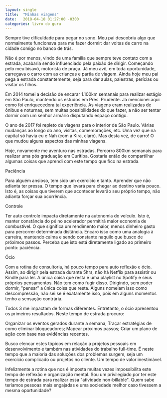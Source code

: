 ```yaml
---
layout: single
title:  "Minhas viagens"
date:   2018-04-18 01:27:00 -0300
categories: livro do guru
---
```

Sempre tive dificuldade para pegar no sono. Meu pai descobriu algo que normalmente funcionava para me fazer dormir: dar voltas de carro na cidade comigo no banco de trás.

Não é por menos, vindo de uma família que sempre teve contato com a estrada, acabaria sendo influenciado pela paixão de dirigir. Começando pelo meu bisavô, motorista de praça. Já meu avô, em toda oportunidade, carregava o carro com as crianças e partia de viagem. Ainda hoje meu pai pega a estrada constantemente, seja para dar aulas, palestras, perícias ou visitar os filhos.

Em 2014 tomei a decisão de encarar 1.100km semanais para realizar estágio em São Paulo, mantendo os estudos em Pres. Prudente. Já mencionei aqui como foi enriquecedora tal experiência. As viagens eram realizadas de ônibus e noturnas, sem muitas possibilidades do que fazer, a não ser tentar dormir com um senhor armário disputando espaço contigo.

O ano de 2017 foi repleto de viagens para o interior de São Paulo. Várias mudanças ao longo do ano, visitas, comemorações, etc. Uma vez que na capital só havia eu e Nah (com a Kira, claro). Mas desta vez, de carro! O que mudou alguns aspectos das minhas viagens.

Hoje, novamente me aventuro nas estradas. Percorro 800km semanais para realizar uma pós graduação em Curitiba. Gostaria então de compartilhar algumas coisas que aprendi com este tempo que fico na estrada.

Paciência

Para alguém ansioso, tem sido um exercício e tanto. Aprender que não adianta ter pressa. O tempo que levará para chegar ao destino varia pouco. Isto é, as coisas que tiverem que acontecer levarão seu próprio tempo, não adianta forçar sua ocorrência.

Controle

Ter auto controle impacta diretamente na autonomia do veículo. Isto é, manter constância do pé no acelerador permitirá maior economia de combustível. O que significa um rendimento maior, menos dinheiro gasto para percorrer determinada distância. Encaro isso como uma analogia à carreira, mantendo calma e sendo constante naquilo que busco de próximos passos. Perceba que isto está diretamente ligado ao primeiro ponto: paciência.

Ócio

Com a rotina de consultoria, há pouco tempo para auto reflexão e ócio. Assim, ao dirigir pela estrada durante 5hrs, não há Netflix para assistir ou Kindle para ler. A única coisa que resta é uma playlist no Spotify e seus próprios pensamentos. Não tem como fugir disso. Dirigindo, sem poder dormir, "pensar" a única coisa que resta. Alguns nomeiam isso como descompressão, não sei se é exatamente isso, pois em alguns momentos tenho a sensação contrária.

Todos 3 me impactam de formas diferentes. Entretanto, o ócio apresentou os primeiros resultados. Neste tempo de estrada procuro:

Organizar os eventos gerados durante a semana;
Traçar estratégias de como eliminar bloqueadores;
Mapear próximos passos;
Criar um plano de ação com base nas evidências recentes.

Busco elencar estes tópicos em relação a projetos pessoais em desenvolvimento e também nas atividades do trabalho full-time. É neste tempo que a maioria das soluções dos problemas surgem, seja um exercício complicado ou projetos no cliente. Um tempo de valor inestimável.

Infelizmente a rotina que nos é imposta muitas vezes impossibilita este tempo de reflexão e organização mental. Sou um privilegiado por ter este tempo de estrada para realizar essa "atividade non-billable". Quem sabe teríamos pessoas mais engajadas e uma sociedade melhor caso tivessem a mesma oportunidade?